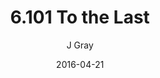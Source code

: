 ---
title: '6.101 To the Last'
alt: 'Mysteries of the Arcana'
date: '2016-04-21'
author: 'J Gray'
artist: 'Keira'
chapter: '6 Void in the Road'
filler: false
---